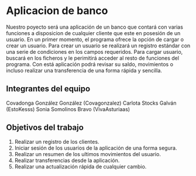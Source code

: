 # Aplicacion de banco

Nuestro poyecto será una aplicación de un banco que contará con varias funciones a disposicion de cualquier cliente que este en posesión de un usuario.
En un primer momento, el programa ofrece la opción de cargar o crear un usuario. Para crear un usuario se realizará un registro estándar con una serie de condiciones en los campos requeridos. Para cargar usuario, buscará en los ficheros y le perimitirá acceder al resto de funciones del programa.
Con está aplicación podrá revisar su saldo, movimientos o incluso realizar una transferencia de una forma rápida y sencilla.


## Integrantes del equipo

Covadonga González González (Covagonzalez)
Carlota Stocks Galván (EstoKesss)
Sonia Somolinos Bravo (VivaAsturiaas)


## Objetivos del trabajo

1. Realizar un registro de los clientes.
2. Iniciar sesión de los usuarios de la aplicación de una forma segura.
3. Realizar un resumen de los ultimos movimientos del usuario.
4. Realizar transferencias desde la aplicación.
5. Realizar una actualización rápida de cualquier cambio.



